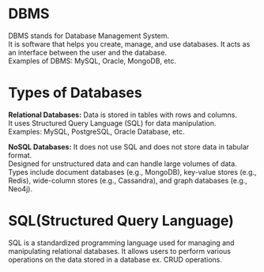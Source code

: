 # DBMS
DBMS stands for Database Management System.  
It is software that helps you create, manage, and use databases. It acts as an interface between the user and the database.  
Examples of DBMS: MySQL, Oracle, MongoDB, etc.

# Types of Databases
 **Relational Databases:** 
  Data is stored in tables with rows and columns.  
  It uses Structured Query Language (SQL) for data manipulation.  
  Examples: MySQL, PostgreSQL, Oracle Database, etc.
  
 **NoSQL Databases:** 
  It does not use SQL and does not store data in tabular format.  
  Designed for unstructured data and can handle large volumes of data.  
  Types include document databases (e.g., MongoDB), key-value stores (e.g., Redis), wide-column stores (e.g., Cassandra), and graph databases (e.g., Neo4j).

# SQL(Structured Query Language)
SQL is a standardized programming language used for managing and manipulating relational databases. It allows users to perform various operations on the data stored in a database ex. CRUD operations.

     